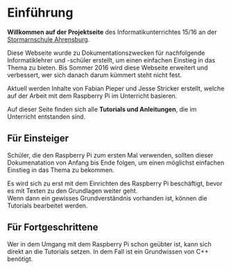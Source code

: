 # Einführung

**Willkommen auf der Projektseite** des Informatikunterrichtes 15/16 an der
[Stormarnschule Ahrensburg](http://stormarnschule.de/).

Diese Webseite wurde zu Dokumentationszwecken für nachfolgende Informatiklehrer
und -schüler erstellt, um einen einfachen Einstieg in das Thema zu bieten. Bis
Sommer 2016 wird diese Webseite erweitert und verbessert, wer sich danach darum
kümmert steht nicht fest.

Aktuell werden Inhalte von Fabian Pieper und Jesse Stricker erstellt, welche
auf der Arbeit mit dem Raspberry Pi im Unterricht basieren.

Auf dieser Seite finden sich alle **Tutorials und Anleitungen**, die im
Unterricht entstanden sind.

## Für Einsteiger

Schüler, die den Raspberry Pi zum ersten Mal verwenden, sollten dieser
Dokumenatation von Anfang bis Ende folgen, um einen möglichst einfachen Einstieg
in das Thema zu bekommen.

Es wird sich zu erst mit dem Einrichten des Raspberry Pi beschäftigt, bevor es
mit Texten zu den Grundlagen weiter geht.  
Wenn dann ein gewisses Grundverständnis vorhanden ist, können die Tutorials
bearbeitet werden.

## Für Fortgeschrittene

Wer in dem Umgang mit dem Raspberry Pi schon geübter ist, kann sich direkt an
die Tutorials setzen. In dem Fall ist ein Grundwissen von C++ benötigt.
